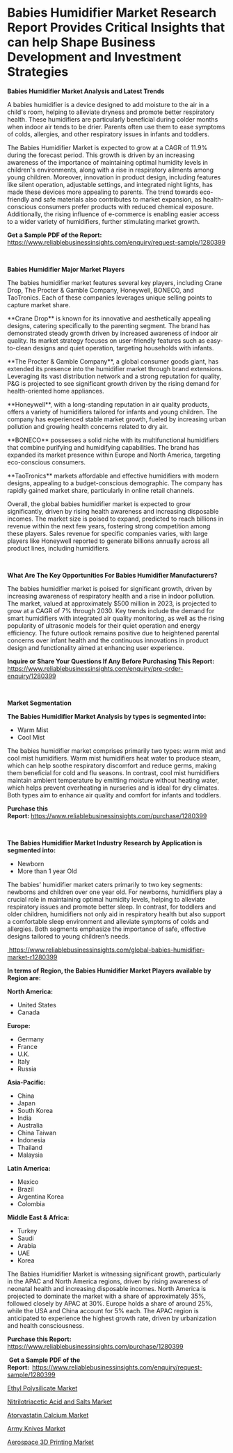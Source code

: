<p><h1>Babies Humidifier Market Research Report Provides Critical Insights that can help Shape Business Development and Investment Strategies</h1></p><p><strong>Babies Humidifier Market Analysis and Latest Trends</strong></p>
<p><p>A babies humidifier is a device designed to add moisture to the air in a child's room, helping to alleviate dryness and promote better respiratory health. These humidifiers are particularly beneficial during colder months when indoor air tends to be drier. Parents often use them to ease symptoms of colds, allergies, and other respiratory issues in infants and toddlers. </p><p>The Babies Humidifier Market is expected to grow at a CAGR of 11.9% during the forecast period. This growth is driven by an increasing awareness of the importance of maintaining optimal humidity levels in children's environments, along with a rise in respiratory ailments among young children. Moreover, innovation in product design, including features like silent operation, adjustable settings, and integrated night lights, has made these devices more appealing to parents. The trend towards eco-friendly and safe materials also contributes to market expansion, as health-conscious consumers prefer products with reduced chemical exposure. Additionally, the rising influence of e-commerce is enabling easier access to a wider variety of humidifiers, further stimulating market growth.</p></p>
<p><strong>Get a Sample PDF of the Report:&nbsp;</strong> <a href="https://www.reliablebusinessinsights.com/enquiry/request-sample/1280399?utm_campaign=57&utm_medium=2&utm_source=Github&utm_content=ia&utm_term=03102024&utm_id=babies-humidifier">https://www.reliablebusinessinsights.com/enquiry/request-sample/1280399</a></p>
<p>&nbsp;</p>
<p><strong>Babies Humidifier Major Market Players</strong></p>
<p><p>The babies humidifier market features several key players, including Crane Drop, The Procter & Gamble Company, Honeywell, BONECO, and TaoTronics. Each of these companies leverages unique selling points to capture market share.</p><p>**Crane Drop** is known for its innovative and aesthetically appealing designs, catering specifically to the parenting segment. The brand has demonstrated steady growth driven by increased awareness of indoor air quality. Its market strategy focuses on user-friendly features such as easy-to-clean designs and quiet operation, targeting households with infants.</p><p>**The Procter & Gamble Company**, a global consumer goods giant, has extended its presence into the humidifier market through brand extensions. Leveraging its vast distribution network and a strong reputation for quality, P&G is projected to see significant growth driven by the rising demand for health-oriented home appliances.</p><p>**Honeywell**, with a long-standing reputation in air quality products, offers a variety of humidifiers tailored for infants and young children. The company has experienced stable market growth, fueled by increasing urban pollution and growing health concerns related to dry air. </p><p>**BONECO** possesses a solid niche with its multifunctional humidifiers that combine purifying and humidifying capabilities. The brand has expanded its market presence within Europe and North America, targeting eco-conscious consumers.</p><p>**TaoTronics** markets affordable and effective humidifiers with modern designs, appealing to a budget-conscious demographic. The company has rapidly gained market share, particularly in online retail channels.</p><p>Overall, the global babies humidifier market is expected to grow significantly, driven by rising health awareness and increasing disposable incomes. The market size is poised to expand, predicted to reach billions in revenue within the next few years, fostering strong competition among these players. Sales revenue for specific companies varies, with large players like Honeywell reported to generate billions annually across all product lines, including humidifiers.</p></p>
<p>&nbsp;</p>
<p><strong>What Are The Key Opportunities For Babies Humidifier Manufacturers?</strong></p>
<p><p>The babies humidifier market is poised for significant growth, driven by increasing awareness of respiratory health and a rise in indoor pollution. The market, valued at approximately $500 million in 2023, is projected to grow at a CAGR of 7% through 2030. Key trends include the demand for smart humidifiers with integrated air quality monitoring, as well as the rising popularity of ultrasonic models for their quiet operation and energy efficiency. The future outlook remains positive due to heightened parental concerns over infant health and the continuous innovations in product design and functionality aimed at enhancing user experience.</p></p>
<p><strong>Inquire or Share Your Questions If Any Before Purchasing This Report:</strong> <a href="https://www.reliablebusinessinsights.com/enquiry/pre-order-enquiry/1280399?utm_campaign=57&utm_medium=2&utm_source=Github&utm_content=ia&utm_term=03102024&utm_id=babies-humidifier">https://www.reliablebusinessinsights.com/enquiry/pre-order-enquiry/1280399</a></p>
<p>&nbsp;</p>
<p><strong>Market Segmentation</strong></p>
<p><strong>The Babies Humidifier Market Analysis by types is segmented into:</strong></p>
<p><ul><li>Warm Mist</li><li>Cool Mist</li></ul></p>
<p><p>The babies humidifier market comprises primarily two types: warm mist and cool mist humidifiers. Warm mist humidifiers heat water to produce steam, which can help soothe respiratory discomfort and reduce germs, making them beneficial for cold and flu seasons. In contrast, cool mist humidifiers maintain ambient temperature by emitting moisture without heating water, which helps prevent overheating in nurseries and is ideal for dry climates. Both types aim to enhance air quality and comfort for infants and toddlers.</p></p>
<p><strong>Purchase this Report:&nbsp;</strong><a href="https://www.reliablebusinessinsights.com/purchase/1280399?utm_campaign=57&utm_medium=2&utm_source=Github&utm_content=ia&utm_term=03102024&utm_id=babies-humidifier">https://www.reliablebusinessinsights.com/purchase/1280399</a></p>
<p>&nbsp;</p>
<p><strong>The Babies Humidifier Market Industry Research by Application is segmented into:</strong></p>
<p><ul><li>Newborn</li><li>More than 1 year Old</li></ul></p>
<p><p>The babies' humidifier market caters primarily to two key segments: newborns and children over one year old. For newborns, humidifiers play a crucial role in maintaining optimal humidity levels, helping to alleviate respiratory issues and promote better sleep. In contrast, for toddlers and older children, humidifiers not only aid in respiratory health but also support a comfortable sleep environment and alleviate symptoms of colds and allergies. Both segments emphasize the importance of safe, effective designs tailored to young children’s needs.</p></p>
<p><a href="https://www.reliablebusinessinsights.com/global-babies-humidifier-market-r1280399?utm_campaign=57&utm_medium=2&utm_source=Github&utm_content=ia&utm_term=03102024&utm_id=babies-humidifier">&nbsp;https://www.reliablebusinessinsights.com/global-babies-humidifier-market-r1280399</a></p>
<p><strong>In terms of Region, the Babies Humidifier Market Players available by Region are:</strong></p>
<p>
    <p> <strong> North America: </strong>
        <ul>
            <li>United States</li>
            <li>Canada</li>
        </ul>
        </p> 
    <p> <strong> Europe: </strong>
        <ul>
            <li>Germany</li>
            <li>France</li>
            <li>U.K.</li>
            <li>Italy</li>
            <li>Russia</li>
        </ul>
        </p> 
    <p> <strong> Asia-Pacific: </strong>
        <ul>
            <li>China</li>
            <li>Japan</li>
            <li>South Korea</li>
            <li>India</li>
            <li>Australia</li>
            <li>China Taiwan</li>
            <li>Indonesia</li>
            <li>Thailand</li>
            <li>Malaysia</li>
        </ul>
        </p> 
    <p> <strong> Latin America: </strong>
        <ul>
            <li>Mexico</li>
            <li>Brazil</li>
            <li>Argentina Korea</li>
            <li>Colombia</li>
        </ul>
        </p> 
    <p> <strong> Middle East & Africa: </strong>
        <ul>
            <li>Turkey</li>
            <li>Saudi</li>
            <li>Arabia</li>
            <li>UAE</li>
            <li>Korea</li>
        </ul>
    </p>
    </p>
<p><p>The Babies Humidifier Market is witnessing significant growth, particularly in the APAC and North America regions, driven by rising awareness of neonatal health and increasing disposable incomes. North America is projected to dominate the market with a share of approximately 35%, followed closely by APAC at 30%. Europe holds a share of around 25%, while the USA and China account for 5% each. The APAC region is anticipated to experience the highest growth rate, driven by urbanization and health consciousness.</p></p>
<p><strong>Purchase this Report: </strong><a href="https://www.reliablebusinessinsights.com/purchase/1280399?utm_campaign=57&utm_medium=2&utm_source=Github&utm_content=ia&utm_term=03102024&utm_id=babies-humidifier">https://www.reliablebusinessinsights.com/purchase/1280399</a></p>
<p>&nbsp;<strong>Get a Sample PDF of the Report:&nbsp;&nbsp;</strong><a href="https://www.reliablebusinessinsights.com/enquiry/request-sample/1280399?utm_campaign=57&utm_medium=2&utm_source=Github&utm_content=ia&utm_term=03102024&utm_id=babies-humidifier">https://www.reliablebusinessinsights.com/enquiry/request-sample/1280399</a></p>
<p><strong></strong></p>
<p><p><a href="https://medium.com/@andihoxha26/global-ethyl-polysilicate-market-exploring-market-share-market-trends-and-future-growth-c75cb5a0d3bc?utm_campaign=57&utm_medium=2&utm_source=Github&utm_content=ia&utm_term=03102024&utm_id=babies-humidifier">Ethyl Polysilicate Market</a></p><p><a href="https://github.com/MaryNelson695/Market-Research-Report-List-1/blob/main/nitrilotriacetic-acid-and-salts-market.md?utm_campaign=57&utm_medium=2&utm_source=Github&utm_content=ia&utm_term=03102024&utm_id=babies-humidifier">Nitrilotriacetic Acid and Salts Market</a></p><p><a href="https://www.linkedin.com/pulse/what-factors-influence-atorvastatin-calcium-market-coming-years-r6daf?trackingId=gJlxbwwvSG2C0Jh5g1704w%3D%3D&utm_campaign=57&utm_medium=2&utm_source=Github&utm_content=ia&utm_term=03102024&utm_id=babies-humidifier">Atorvastatin Calcium Market</a></p><p><a href="https://www.linkedin.com/pulse/driving-factors-behind-army-knives-market-trends-applications-pjsxe?utm_campaign=57&utm_medium=2&utm_source=Github&utm_content=ia&utm_term=03102024&utm_id=babies-humidifier">Army Knives Market</a></p><p><a href="https://medium.com/@andihoxha26/aerospace-3d-printing-market-size-by-type-plastics-material-ceramics-material-metals-0b7029aa4002?utm_campaign=57&utm_medium=2&utm_source=Github&utm_content=ia&utm_term=03102024&utm_id=babies-humidifier">Aerospace 3D Printing Market</a></p></p>
